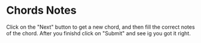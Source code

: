 # Chords Notes

Click on the "Next" button to get a new chord, and then fill the correct notes of the chord. After you finishd click on "Submit" and see ig you got it right.
